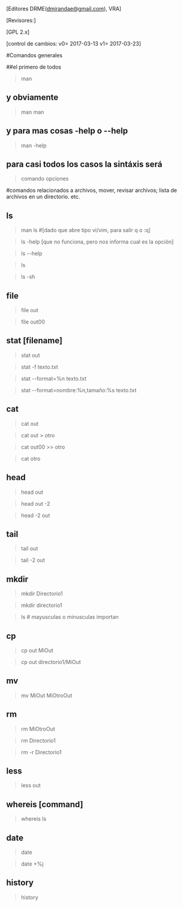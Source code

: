 [Editores DRME(dmirandae@gmail.com), VRA]

[Revisores:]

[GPL 2.x]

[control de cambios:
v0= 2017-03-13
v1= 2017-03-23]


#Comandos generales 

##el primero de todos

>man

## y obviamente 

> man man

## y para mas cosas -help o --help

> man -help

## para casi todos los casos la sintáxis será

> comando opciones


#comandos relacionados a archivos, mover, revisar archivos; lista de archivos en un directorio. etc. 

## ls

> man ls #[dado que abre tipo vi/vim, para salir q o :q]

> ls -help [que no funciona, pero nos informa cual es la opción]

> ls --help

> ls

> ls -sh

## file

>file out

>file out00

## stat [filename]

>stat out

>stat -f texto.txt 

>stat --format=%n texto.txt 

>stat --format=nombre:%n,tamaño:%s texto.txt

## cat

>cat out


>cat out > otro

>cat out00 >> otro

>cat  otro


## head

>head out

>head out -2

>head -2 out


## tail

>tail out

>tail -2 out


## mkdir

>mkdir Directorio1

>mkdir directorio1 

>ls # mayusculas o minusculas importan


## cp

>cp out MiOut

>cp out directorio1/MiOut


## mv

>mv MiOut MiOtroOut


## rm

>rm MiOtroOut

>rm Directorio1

>rm -r Directorio1


## less

>less out


## whereis [command]

> whereis ls

## date

> date

>date +%j


## history

> history 


 
 
